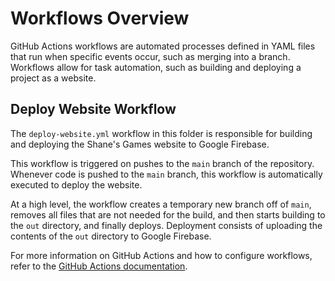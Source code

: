 # Workflows Overview

GitHub Actions workflows are automated processes defined in YAML files that run when specific events occur, such as merging into a branch. Workflows allow for task automation, such as building and deploying a project as a website.

## Deploy Website Workflow

The `deploy-website.yml` workflow in this folder is responsible for building and deploying the Shane's Games website to Google Firebase.

This workflow is triggered on pushes to the `main` branch of the repository. Whenever code is pushed to the `main` branch, this workflow is automatically executed to deploy the website.

At a high level, the workflow creates a temporary new branch off of `main`, removes all files that are not needed for the build, and then starts building to the `out` directory, and finally deploys. Deployment consists of uploading the contents of the `out` directory to Google Firebase.

For more information on GitHub Actions and how to configure workflows, refer to the [GitHub Actions documentation](https://docs.github.com/en/actions).

